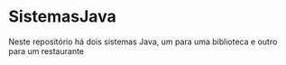 # SistemasJava
Neste repositório há dois sistemas Java, um para uma biblioteca e outro para um restaurante
